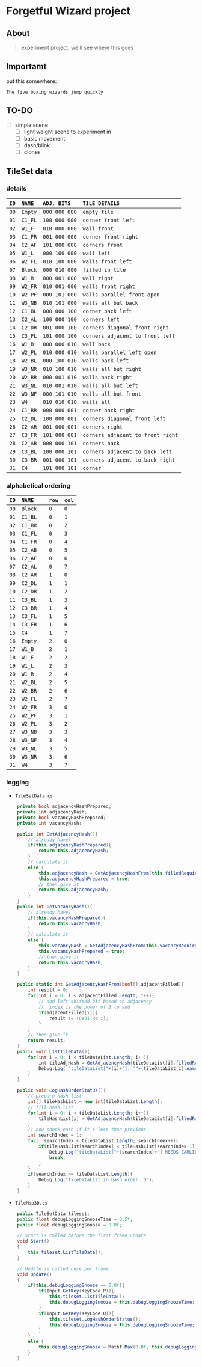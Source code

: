 # Forgetful Wizard project
## About
> experiment project, we'll see where this goes

## Importamt

put this somewhere:
```
The five boxing wizards jump quickly
```

## TO-DO
* [ ] simple scene
    * [ ] light weight scene to experiment in
    * [ ] basic movement
    * [ ] dash/blink
    * [ ] clones

## TileSet data

### details

| `ID` | `NAME ` | `ADJ. BITS  ` | `TILE DETAILS                   ` |
| ---- | ------- | ------------- | --------------------------------- |
| `00` | `Empty` | `000 000 000` | `empty tile                     ` |
| `01` | `C1_FL` | `100 000 000` | `corner front left              ` |
| `02` | `W1_F ` | `010 000 000` | `wall front                     ` |
| `03` | `C1_FR` | `001 000 000` | `corner front right             ` |
| `04` | `C2_AF` | `101 000 000` | `corners front                  ` |
| `05` | `W1_L ` | `000 100 000` | `wall left                      ` |
| `06` | `W2_FL` | `010 100 000` | `walls front left               ` |
| `07` | `Block` | `000 010 000` | `filled in tile                 ` |
| `08` | `W1_R ` | `000 001 000` | `wall right                     ` |
| `09` | `W2_FR` | `010 001 000` | `walls front right              ` |
| `10` | `W2_PF` | `000 101 000` | `walls parallel front open      ` |
| `11` | `W3_NB` | `010 101 000` | `walls all but back             ` |
| `12` | `C1_BL` | `000 000 100` | `corner back left               ` |
| `13` | `C2_AL` | `100 000 100` | `corners left                   ` |
| `14` | `C2_DR` | `001 000 100` | `corners diagonal front right   ` |
| `15` | `C3_FL` | `101 000 100` | `corners adjacent to front left ` |
| `16` | `W1_B ` | `000 000 010` | `wall back                      ` |
| `17` | `W2_PL` | `010 000 010` | `walls parallel left open       ` |
| `18` | `W2_BL` | `000 100 010` | `walls back left                ` |
| `19` | `W3_NR` | `010 100 010` | `walls all but right            ` |
| `20` | `W2_BR` | `000 001 010` | `walls back right               ` |
| `21` | `W3_NL` | `010 001 010` | `walls all but left             ` |
| `22` | `W3_NF` | `000 101 010` | `walls all but front            ` |
| `23` | `W4   ` | `010 010 010` | `walls all                      ` |
| `24` | `C1_BR` | `000 000 001` | `corner back right              ` |
| `25` | `C2_DL` | `100 000 001` | `corners diagonal front left    ` |
| `26` | `C2_AR` | `001 000 001` | `corners right                  ` |
| `27` | `C3_FR` | `101 000 001` | `corners adjacent to front right` |
| `28` | `C2_AB` | `000 000 101` | `corners back                   ` |
| `29` | `C3_BL` | `100 000 101` | `corners adjacent to back left  ` |
| `30` | `C3_BR` | `001 000 101` | `corners adjacent to back right ` |
| `31` | `C4   ` | `101 000 101` | `corner                         ` |

### alphabetical ordering

| `ID` | `NAME   ` | `row` | `col` |
| ---- | --------- | ----- | ----- |
| `00` | `Block  ` | ` 0 ` | ` 0 ` | 
| `01` | `C1_BL  ` | ` 0 ` | ` 1 ` | 
| `02` | `C1_BR  ` | ` 0 ` | ` 2 ` | 
| `03` | `C1_FL  ` | ` 0 ` | ` 3 ` | 
| `04` | `C1_FR  ` | ` 0 ` | ` 4 ` | 
| `05` | `C2_AB  ` | ` 0 ` | ` 5 ` | 
| `06` | `C2_AF  ` | ` 0 ` | ` 6 ` | 
| `07` | `C2_AL  ` | ` 0 ` | ` 7 ` | 
| `08` | `C2_AR  ` | ` 1 ` | ` 0 ` | 
| `09` | `C2_DL  ` | ` 1 ` | ` 1 ` | 
| `10` | `C2_DR  ` | ` 1 ` | ` 2 ` | 
| `11` | `C3_BL  ` | ` 1 ` | ` 3 ` | 
| `12` | `C3_BR  ` | ` 1 ` | ` 4 ` | 
| `13` | `C3_FL  ` | ` 1 ` | ` 5 ` | 
| `14` | `C3_FR  ` | ` 1 ` | ` 6 ` | 
| `15` | `C4     ` | ` 1 ` | ` 7 ` | 
| `16` | `Empty  ` | ` 2 ` | ` 0 ` | 
| `17` | `W1_B   ` | ` 2 ` | ` 1 ` | 
| `18` | `W1_F   ` | ` 2 ` | ` 2 ` | 
| `19` | `W1_L   ` | ` 2 ` | ` 3 ` | 
| `20` | `W1_R   ` | ` 2 ` | ` 4 ` | 
| `21` | `W2_BL  ` | ` 2 ` | ` 5 ` | 
| `22` | `W2_BR  ` | ` 2 ` | ` 6 ` | 
| `23` | `W2_FL  ` | ` 2 ` | ` 7 ` | 
| `24` | `W2_FR  ` | ` 3 ` | ` 0 ` | 
| `25` | `W2_PF  ` | ` 3 ` | ` 1 ` | 
| `26` | `W2_PL  ` | ` 3 ` | ` 2 ` | 
| `27` | `W3_NB  ` | ` 3 ` | ` 3 ` | 
| `28` | `W3_NF  ` | ` 3 ` | ` 4 ` | 
| `29` | `W3_NL  ` | ` 3 ` | ` 5 ` | 
| `30` | `W3_NR  ` | ` 3 ` | ` 6 ` | 
| `31` | `W4     ` | ` 3 ` | ` 7 ` | 

### logging

* `TileSetData.cs`
```c#
    private bool adjacencyHashPrepared;
    private int adjacencyHash;
    private bool vacancyHashPrepared;
    private int vacancyHash;

    public int GetAdjacencyHash(){
        // already have?
        if(this.adjacencyHashPrepared){
            return this.adjacencyHash;
        }
        // calculate it
        else {
            this.adjacencyHash = GetAdjacencyHashFrom(this.filledRequired);
            this.adjacencyHashPrepared = true;
            // then give it
            return this.adjacencyHash;
        }
    }
    public int GetVacancyHash(){
        // already have?
        if(this.vacancyHashPrepared){
            return this.vacancyHash;
        }
        // calculate it
        else {
            this.vacancyHash = GetAdjacencyHashFrom(this.vacancyRequired);
            this.vacancyHashPrepared = true;
            // then give it
            return this.vacancyHash;
        }
    }

    public static int GetAdjacencyHashFrom(bool[] adjacentFilled){
        int result = 0;
        for(int i = 0; i < adjacentFilled.Length; i++){
            // add left shifted bit based on adjacency
            //  index is the power of 2 to add
            if(adjacentFilled[i]){
                result += (0x01 << i);
            }
        }
        // then give it
        return result;
    }
    public void ListTileData(){
        for(int i = 0; i < tileDataList.Length; i++){
            int tileAdjHash = GetAdjacencyHash(tileDataList[i].filledRequired);
            Debug.Log( "tileDataList["+(i)+"]: '"+(tileDataList[i].name)+"', ["+(tileAdjHash)+"]" );
        }
    }

    public void LogHashOrderStatus(){
        // prepare hash list
        int[] tileHashList = new int[tileDataList.Length];
        // fill hash list
        for(int i = 0; i < tileDataList.Length; i++){
            tileHashList[i] = GetAdjacencyHash(tileDataList[i].filledRequired);
        }
        // now check each if it's less than previous
        int searchIndex = 1;
        for(; searchIndex < tileDataList.Length; searchIndex++){
            if(tileHashList[searchIndex] < tileHashList[searchIndex-1]){
                Debug.Log("tileDataList["+(searchIndex)+"] NEEDS EARLIER");
                break;
            }
        }
        if(searchIndex >= tileDataList.Length){
            Debug.Log("tileDataList in hash order :D");
        }
    }
```

* `TileMap3D.cs`
```c#
    public TileSetData tileset;
    public float debugLoggingSnoozeTime = 0.5f;
    public float debugLoggingSnooze = 0.0f;

    // Start is called before the first frame update
    void Start()
    {
        this.tileset.ListTileData();
    }

    // Update is called once per frame
    void Update()
    {
        if(this.debugLoggingSnooze == 0.0f){
            if(Input.GetKey(KeyCode.P)){
                this.tileset.ListTileData();
                this.debugLoggingSnooze = this.debugLoggingSnoozeTime;
            }
            if(Input.GetKey(KeyCode.O)){
                this.tileset.LogHashOrderStatus();
                this.debugLoggingSnooze = this.debugLoggingSnoozeTime;
            }
        }
        else {
            this.debugLoggingSnooze = Mathf.Max(0.0f, this.debugLoggingSnooze - Time.deltaTime);
        }
    }
```
